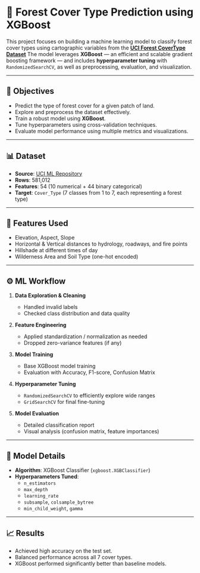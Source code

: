 # 🌲 Forest Cover Type Prediction using XGBoost

This project focuses on building a machine learning model to classify forest cover types using cartographic variables from the [**UCI Forest CoverType Dataset**](https://www.kaggle.com/datasets/uciml/forest-cover-type-dataset) The model leverages **XGBoost** — an efficient and scalable gradient boosting framework — and includes **hyperparameter tuning** with `RandomizedSearchCV`, as well as preprocessing, evaluation, and visualization.

---

## 📌 Objectives

- Predict the type of forest cover for a given patch of land.
- Explore and preprocess the dataset effectively.
- Train a robust model using **XGBoost**.
- Tune hyperparameters using cross-validation techniques.
- Evaluate model performance using multiple metrics and visualizations.

---

## 📊 Dataset

- **Source**: [UCI ML Repository](https://archive.ics.uci.edu/ml/datasets/Covertype)
- **Rows**: 581,012
- **Features**: 54 (10 numerical + 44 binary categorical)
- **Target**: `Cover_Type` (7 classes from 1 to 7, each representing a forest type)

---

## 🧪 Features Used

- Elevation, Aspect, Slope
- Horizontal & Vertical distances to hydrology, roadways, and fire points
- Hillshade at different times of day
- Wilderness Area and Soil Type (one-hot encoded)

---

## ⚙️ ML Workflow

1. **Data Exploration & Cleaning**
   - Handled invalid labels
   - Checked class distribution and data quality

2. **Feature Engineering**
   - Applied standardization / normalization as needed
   - Dropped zero-variance features (if any)

3. **Model Training**
   - Base XGBoost model training
   - Evaluation with Accuracy, F1-score, Confusion Matrix

4. **Hyperparameter Tuning**
   - `RandomizedSearchCV` to efficiently explore wide ranges
   - `GridSearchCV` for final fine-tuning

5. **Model Evaluation**
   - Detailed classification report
   - Visual analysis (confusion matrix, feature importances)

---

## 🧠 Model Details

- **Algorithm**: XGBoost Classifier (`xgboost.XGBClassifier`)
- **Hyperparameters Tuned**:
  - `n_estimators`
  - `max_depth`
  - `learning_rate`
  - `subsample`, `colsample_bytree`
  - `min_child_weight`, `gamma`

---

## 📈 Results

- Achieved high accuracy on the test set.
- Balanced performance across all 7 cover types.
- XGBoost performed significantly better than baseline models.
